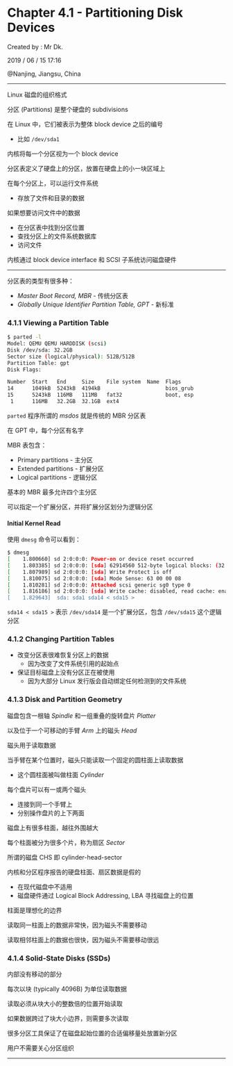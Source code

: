 # Chapter 4.1 - Partitioning Disk Devices

Created by : Mr Dk.

2019 / 06 / 15 17:16

@Nanjing, Jiangsu, China

---

Linux 磁盘的组织格式

分区 (Partitions) 是整个硬盘的 subdivisions

在 Linux 中，它们被表示为整体 block device 之后的编号

* 比如 `/dev/sda1`

内核将每一个分区视为一个 block device

分区表定义了硬盘上的分区，放置在硬盘上的小一块区域上

在每个分区上，可以运行文件系统

* 存放了文件和目录的数据

如果想要访问文件中的数据

* 在分区表中找到分区位置
* 查找分区上的文件系统数据库
* 访问文件

内核通过 block device interface 和 SCSI 子系统访问磁盘硬件

---

分区表的类型有很多种：

* _Master Boot Record, MBR_ - 传统分区表
* _Globally Unique Identifier Partition Table, GPT_ - 新标准

### 4.1.1 Viewing a Partition Table

```bash
$ parted -l
Model: QEMU QEMU HARDDISK (scsi)
Disk /dev/sda: 32.2GB
Sector size (logical/physical): 512B/512B
Partition Table: gpt
Disk Flags:

Number  Start   End     Size    File system  Name  Flags
14      1049kB  5243kB  4194kB                     bios_grub
15      5243kB  116MB   111MB   fat32              boot, esp
 1      116MB   32.2GB  32.1GB  ext4
```

`parted` 程序所谓的 _msdos_ 就是传统的 MBR 分区表

在 GPT 中，每个分区有名字

MBR 表包含：

* Primary partitions - 主分区
* Extended partitions - 扩展分区
* Logical partitions - 逻辑分区

基本的 MBR 最多允许四个主分区

可以指定一个扩展分区，并将扩展分区划分为逻辑分区

#### Initial Kernel Read

使用 `dmesg` 命令可以看到：

```bash
$ dmesg
[    1.800660] sd 2:0:0:0: Power-on or device reset occurred
[    1.803385] sd 2:0:0:0: [sda] 62914560 512-byte logical blocks: (32.2 GB/30.0 GiB)
[    1.807989] sd 2:0:0:0: [sda] Write Protect is off
[    1.810075] sd 2:0:0:0: [sda] Mode Sense: 63 00 00 08
[    1.810281] sd 2:0:0:0: Attached scsi generic sg0 type 0
[    1.816186] sd 2:0:0:0: [sda] Write cache: disabled, read cache: enabled, doesn't support DPO or FUA
[    1.829643]  sda: sda1 sda14 < sda15 >
```

`sda14 < sda15 >` 表示 `/dev/sda14` 是一个扩展分区，包含 `/dev/sda15` 这个逻辑分区

### 4.1.2 Changing Partition Tables

* 改变分区表很难恢复分区上的数据
  * 因为改变了文件系统引用的起始点
* 保证目标磁盘上没有分区正在被使用
  * 因为大部分 Linux 发行版会自动绑定任何检测到的文件系统

### 4.1.3 Disk and Partition Geometry

磁盘包含一根轴 _Spindle_ 和一组重叠的旋转盘片 _Platter_

以及位于一个可移动的手臂 _Arm_ 上的磁头 _Head_

磁头用于读取数据

当手臂在某个位置时，磁头只能读取一个固定的圆柱面上读取数据

* 这个圆柱面被叫做柱面 _Cylinder_

每个盘片可以有一或两个磁头

* 连接到同一个手臂上
* 分别操作盘片的上下两面

磁盘上有很多柱面，越往外围越大

每个柱面被分为很多个片，称为扇区 _Sector_

所谓的磁盘 CHS 即 cylinder-head-sector

内核和分区程序报告的硬盘柱面、扇区数据是假的

* 在现代磁盘中不适用
* 磁盘硬件通过 Logical Block Addressing, LBA 寻找磁盘上的位置

柱面是理想化的边界

读取同一柱面上的数据非常快，因为磁头不需要移动

读取相邻柱面上的数据也很快，因为磁头不需要移动很远

### 4.1.4 Solid-State Disks (SSDs)

内部没有移动的部分

每次以块 (typically 4096B) 为单位读取数据

读取必须从块大小的整数倍的位置开始读取

如果数据跨过了块大小边界，则需要多次读取

很多分区工具保证了在磁盘起始位置的合适偏移量处放置新分区

用户不需要关心分区组织

---

